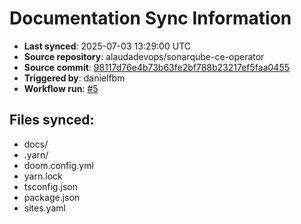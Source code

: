# Documentation Sync Information

- **Last synced**: 2025-07-03 13:29:00 UTC
- **Source repository**: alaudadevops/sonarqube-ce-operator
- **Source commit**: [98117d76e4b73b63fe2bf788b23217ef5faa0455](https://github.com/alaudadevops/sonarqube-ce-operator/commit/98117d76e4b73b63fe2bf788b23217ef5faa0455)
- **Triggered by**: danielfbm
- **Workflow run**: [#5](https://github.com/alaudadevops/sonarqube-ce-operator/actions/runs/16051779843)

## Files synced:
- docs/
- .yarn/
- doom.config.yml
- yarn.lock
- tsconfig.json
- package.json
- sites.yaml
